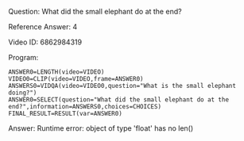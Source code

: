 Question: What did the small elephant do at the end?

Reference Answer: 4

Video ID: 6862984319

Program:

```
ANSWER0=LENGTH(video=VIDEO)
VIDEO0=CLIP(video=VIDEO,frame=ANSWER0)
ANSWERS0=VIDQA(video=VIDEO0,question="What is the small elephant doing?")
ANSWER0=SELECT(question="What did the small elephant do at the end?",information=ANSWERS0,choices=CHOICES)
FINAL_RESULT=RESULT(var=ANSWER0)
```
Answer: Runtime error: object of type 'float' has no len()

